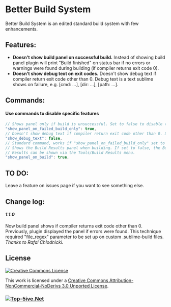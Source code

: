 Better Build System
===================

Better Build System is an edited standard build system with few enhancements.

Features:
---------
  - **Doesn't show build panel on successful build.** Instead of showing build panel plugin will print "Build finished" on status bar if no errors or warnings were found during building (if compiler returns exit code 0).
  - **Doesn't show debug text on exit codes.** Doesn't show debug text if compiler return exit code other than 0. Debug text is a text sublime shows on failure, e.g. [cmd: ...], [dir: ...], [path: ...].

Commands:
---------
#### Use commands to disable specific features
```javascript
// Shows panel only if build is unsuccessful. Set to false to disable this feature.
"show_panel_on_failed_build_only": true,
// Doesn't show debug text if compiler return exit code other than 0. Set to false to disable this feature.
"show_debug_text": false,
// Standard command, works if "show_panel_on_failed_build_only" set to "false":
// Shows the Build Results panel when building. If set to false, the Build
// Results can be shown via the Tools/Build Results menu.
"show_panel_on_build": true,
```

TO DO:
------
Leave a feature on issues page if you want to see something else.

Change log:
-----------
#### *1.1.0*
Now build panel shows if compiler returns exit code other than 0. Previously, plugin displayed the panel if errors were found. This technique required "file_regex" parameter to be set up on custom .sublime-build files. *Thanks to Rafal Chlodnicki*.

License
----
[![Creative Commons License](http://i.creativecommons.org/l/by-nc-nd/3.0/88x31.png "Creative Commons Attribution-NonCommercial-NoDerivs 3.0 Unported License")](http://creativecommons.org/licenses/by-nc-nd/3.0/deed.en_US)

This work is licensed under a [Creative Commons Attribution-NonCommercial-NoDerivs 3.0 Unported License](http://creativecommons.org/licenses/by-nc-nd/3.0/deed.en_US).

### [![Top-5ive.Net](http://top-5ive.net/images/logo.png "Top-5ive.Net")](http://top-5ive.net/)